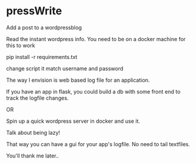 # pressWrite
Add a post to a wordpressblog

Read the instant wordpress info. 
You need to be on a docker machine for this to work

pip install -r requirements.txt

change script it match username and password 

The way I envision is web based log file for an application. 

If you have an app in flask, you could build a db with some 
front end to track the logfile changes. 

OR

Spin up a quick wordpress server in docker and use it. 

Talk about being lazy!

That way you can have a gui for your app's logfile. No need to 
tail textfiles.

You'll thank me later..
